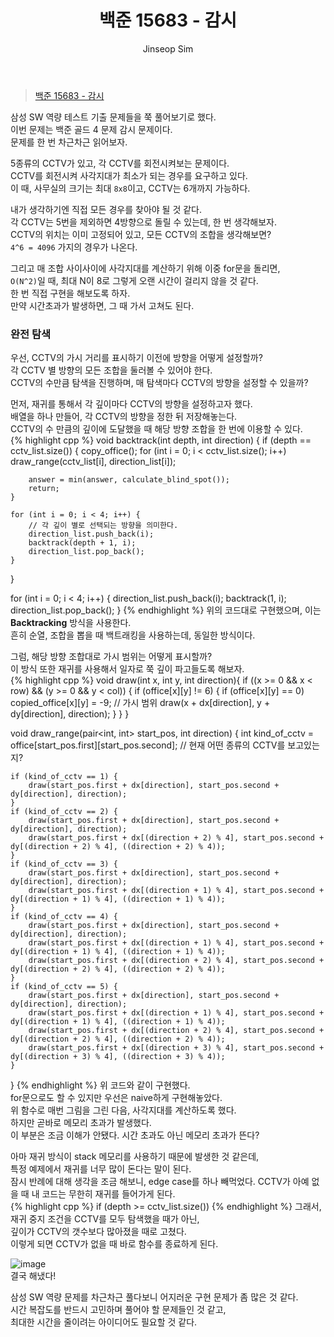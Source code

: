 ﻿---
layout: post
title: "백준 15683 - 감시"
categories: Baekjoon
tags: [cpp]
author:
  - Jinseop Sim
---
> [백준 15683 - 감시](https://www.acmicpc.net/problem/15683)

삼성 SW 역량 테스트 기출 문제들을 쭉 풀어보기로 했다.  
이번 문제는 백준 골드 4 문제 감시 문제이다.  
문제를 한 번 차근차근 읽어보자.  

5종류의 CCTV가 있고, 각 CCTV를 회전시켜보는 문제이다.  
CCTV를 회전시켜 사각지대가 최소가 되는 경우를 요구하고 있다.  
이 때, 사무실의 크기는 최대 ```8x8```이고, CCTV는 6개까지 가능하다.  

내가 생각하기엔 직접 모든 경우를 찾아야 될 것 같다.  
각 CCTV는 5번을 제외하면 4방향으로 돌릴 수 있는데, 한 번 생각해보자.  
CCTV의 위치는 이미 고정되어 있고, 모든 CCTV의 조합을 생각해보면?  
```4^6 = 4096``` 가지의 경우가 나온다.  

그리고 매 조합 사이사이에 사각지대를 계산하기 위해 이중 for문을 돌리면,  
```O(N^2)```일 때, 최대 N이 8로 그렇게 오랜 시간이 걸리지 않을 것 같다.  
한 번 직접 구현을 해보도록 하자.  
만약 시간초과가 발생하면, 그 때 가서 고쳐도 된다.  

### 완전 탐색
우선, CCTV의 가시 거리를 표시하기 이전에 방향을 어떻게 설정할까?  
각 CCTV 별 방향의 모든 조합을 둘러볼 수 있어야 한다.  
CCTV의 수만큼 탐색을 진행하며, 매 탐색마다 CCTV의 방향을 설정할 수 있을까?  

먼저, 재귀를 통해서 각 깊이마다 CCTV의 방향을 설정하고자 했다.  
배열을 하나 만들어, 각 CCTV의 방향을 정한 뒤 저장해놓는다.  
CCTV의 수 만큼의 깊이에 도달했을 때 해당 방향 조합을 한 번에 이용할 수 있다.  
{% highlight cpp %}
void backtrack(int depth, int direction) {
    if (depth == cctv_list.size()) {
        copy_office();
        for (int i = 0; i < cctv_list.size(); i++)
            draw_range(cctv_list[i], direction_list[i]);

        answer = min(answer, calculate_blind_spot());
        return;
    }

    for (int i = 0; i < 4; i++) {
        // 각 깊이 별로 선택되는 방향을 의미한다.
        direction_list.push_back(i);
        backtrack(depth + 1, i);
        direction_list.pop_back();
    }
}

for (int i = 0; i < 4; i++) {
        direction_list.push_back(i);
        backtrack(1, i);
        direction_list.pop_back();
}
{% endhighlight %}
위의 코드대로 구현했으며, 이는 __Backtracking__ 방식을 사용한다.  
흔히 순열, 조합을 뽑을 때 백트래킹을 사용하는데, 동일한 방식이다.   

그럼, 해당 방향 조합대로 가시 범위는 어떻게 표시할까?  
이 방식 또한 재귀를 사용해서 일자로 쭉 깊이 파고들도록 해보자.  
{% highlight cpp %}
void draw(int x, int y, int direction){
    if ((x >= 0 && x < row) && (y >= 0 && y < col)) {
        if (office[x][y] != 6) {
            if (office[x][y] == 0)
                copied_office[x][y] = -9; // 가시 범위
            draw(x + dx[direction], y + dy[direction], direction);
        }
    }
}

void draw_range(pair<int, int> start_pos, int direction) {
    int kind_of_cctv = office[start_pos.first][start_pos.second];
    // 현재 어떤 종류의 CCTV를 보고있는지?

    if (kind_of_cctv == 1) {
        draw(start_pos.first + dx[direction], start_pos.second + dy[direction], direction);
    }
    if (kind_of_cctv == 2) {
        draw(start_pos.first + dx[direction], start_pos.second + dy[direction], direction);
        draw(start_pos.first + dx[(direction + 2) % 4], start_pos.second + dy[(direction + 2) % 4], ((direction + 2) % 4));
    }
    if (kind_of_cctv == 3) {
        draw(start_pos.first + dx[direction], start_pos.second + dy[direction], direction);
        draw(start_pos.first + dx[(direction + 1) % 4], start_pos.second + dy[(direction + 1) % 4], ((direction + 1) % 4));
    }
    if (kind_of_cctv == 4) {
        draw(start_pos.first + dx[direction], start_pos.second + dy[direction], direction);
        draw(start_pos.first + dx[(direction + 1) % 4], start_pos.second + dy[(direction + 1) % 4], ((direction + 1) % 4));
        draw(start_pos.first + dx[(direction + 2) % 4], start_pos.second + dy[(direction + 2) % 4], ((direction + 2) % 4));
    }
    if (kind_of_cctv == 5) {
        draw(start_pos.first + dx[direction], start_pos.second + dy[direction], direction);
        draw(start_pos.first + dx[(direction + 1) % 4], start_pos.second + dy[(direction + 1) % 4], ((direction + 1) % 4));
        draw(start_pos.first + dx[(direction + 2) % 4], start_pos.second + dy[(direction + 2) % 4], ((direction + 2) % 4));
        draw(start_pos.first + dx[(direction + 3) % 4], start_pos.second + dy[(direction + 3) % 4], ((direction + 3) % 4));
    }
}
{% endhighlight %}
위 코드와 같이 구현했다.  
for문으로도 할 수 있지만 우선은 naive하게 구현해놓았다.  
위 함수로 매번 그림을 그린 다음, 사각지대를 계산하도록 했다.  
하지만 곧바로 메모리 초과가 발생했다.  
이 부분은 조금 이해가 안됐다. 시간 초과도 아닌 메모리 초과가 뜬다?  

아마 재귀 방식이 stack 메모리를 사용하기 때문에 발생한 것 같은데,  
특정 예제에서 재귀를 너무 많이 돈다는 말이 된다.  
잠시 반례에 대해 생각을 조금 해보니, edge case를 하나 빼먹었다. 
CCTV가 아예 없을 때 내 코드는 무한히 재귀를 들어가게 된다.  
{% highlight cpp %}
if (depth >= cctv_list.size())
{% endhighlight %}
그래서, 재귀 중지 조건을 CCTV를 모두 탐색했을 때가 아닌,  
깊이가 CCTV의 갯수보다 많아졌을 때로 고쳤다.  
이렇게 되면 CCTV가 없을 때 바로 함수를 종료하게 된다.  

![image](https://github.com/Jinseop-Sim/Jinseop-Sim.github.io/assets/71700079/24c86dac-eb9b-405d-8107-d28bd50048bc)  
결국 해냈다!  

삼성 SW 역량 문제를 차근차근 풀다보니 어지러운 구현 문제가 좀 많은 것 같다.  
시간 복잡도를 반드시 고민하며 풀어야 할 문제들인 것 같고,  
최대한 시간을 줄이려는 아이디어도 필요할 것 같다.  
